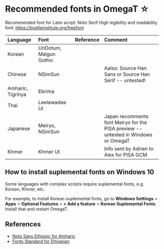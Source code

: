 # Recommended fonts in OmegaT ☆

<!-- original source: https://github.com/capstanlqc/i18n-guide/blob/main/omegat/fonts.md -->

Recommended font for Latin script: Noto Serif
High legibility and readability font: https://brailleinstitute.org/freefont

| Language | Font | Reference | Comment |
|:----|:----|:----|:----|
| Korean             | UnDotum, Malgun Gothic |               |             |
| Chinese            | NSimSun  |               | Aalso: Source Han Sans or Source Han Serif -- untested! |
| Amharic, Tigrinya  | Ebrima                 |               |             |
| Thai               | Leelawadee UI          |               |             |
| Japanese           | Meiryo, NSimSun                |               | Japan recomments font Meiryo for the PISA preview -- untested in Windows or OmegaT |
| Khmer              | Khmer UI               |               | Info sent by Adrien to Alex for PISA GCM |

## How to install suplemental fonts on Windows 10

Some languages with complex scripts require suplemental fonts, e.g. Korean, Khmer, etc.

For example, to install Korean suplemental fonts, go to **Windows Settings** > **Apps** > **Optional Features** > **+ Add a feature** > **Korean Suplemental Fonts**. Install that and restart OmegaT.

## References

- [Noto Sans Ethiopic for Amharic](https://github.com/jenskutilek/free-fonts/blob/master/Noto/Noto%20Sans%20Ethiopic/TTF/NotoSansEthiopic-Regular.ttf)
- [Fonts Standard for Ethiopian](https://www.fontspace.com/languages/info/am-Ethi/fonts-standard/)